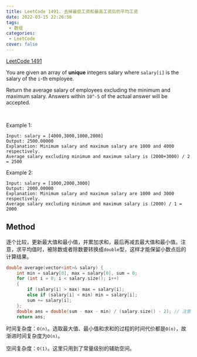 ```yaml
---
title: LeetCode 1491. 去掉最低工资和最高工资后的平均工资
date: 2022-03-15 22:26:56
tags:
 - 数组
categories:
 - LeetCode
cover: false
---
```


[LeetCode 1491](https://leetcode-cn.com/problems/average-salary-excluding-the-minimum-and-maximum-salary/)

You are given an array of **unique** integers salary where `salary[i]` is the salary of the `i`-th employee.

Return the average salary of employees excluding the minimum and maximum salary. Answers within `10^-5` of the actual answer will be accepted.

 

Example 1:

    Input: salary = [4000,3000,1000,2000]
    Output: 2500.00000
    Explanation: Minimum salary and maximum salary are 1000 and 4000 respectively.
    Average salary excluding minimum and maximum salary is (2000+3000) / 2 = 2500


Example 2:

    Input: salary = [1000,2000,3000]
    Output: 2000.00000
    Explanation: Minimum salary and maximum salary are 1000 and 3000 respectively.
    Average salary excluding minimum and maximum salary is (2000) / 1 = 2000



## Method
逐个比较，更新最大值和最小值，并累加求和，最后再减去最大值和最小值。注意，求平均值时，被除数或者除数要转换成`double`型，这样才能保留小数点后的计算结果。

```cpp
double average(vector<int>& salary) {
    int min = salary[0], max = salary[0], sum = 0;
    for (int i = 0; i < salary.size(); i++)
    {
        if (salary[i] > max) max = salary[i];
        else if (salary[i] < min) min = salary[i];
        sum += salary[i];
    };
    double ans = double(sum - max - min) / (salary.size() - 2); // 注意这里被除数或除数要变成double型
    return ans;
```


时间复杂度：`O(n)`。选取最大值、最小值和求和的过程的时间代价都是`O(n)`，故渐进时间复杂度为`O(n)`。

空间复杂度：`O(1)`。这里只用到了常量级别的辅助空间。